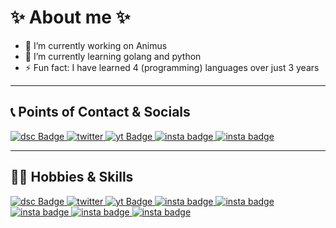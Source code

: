 # ✨ About me ✨


- 🔭 I’m currently working on Animus
- 🌱 I’m currently learning golang and python
- ⚡ Fun fact: I have learned 4 (programming) languages over just 3 years

****

## 📞 Points of Contact & Socials
<div id="badges">
  <a href="discord.com/users/968066034051477544">
    <img src="https://img.shields.io/badge/Discord-5865F2.svg?style=for-the-badge&logo=Discord&logoColor=white" alt="dsc Badge"/>
  </a>
  <a href="https://twitter.com/characinno">
    <img src="https://img.shields.io/badge/Twitter-1D9BF0.svg?style=for-the-badge&logo=Twitter&logoColor=white" alt="twitter"/>
  </a>
  <a href="https://www.youtube.com/channel/UC7cQCSNk7ocavyQG0O4d-YQ">
    <img src="https://img.shields.io/badge/YouTube-FF0000.svg?style=for-the-badge&logo=YouTube&logoColor=white" alt="yt Badge"/>
  </a>
  <a href="https://www.instagram.com/orchestrate.official/followers/">
    <img src="https://img.shields.io/badge/Instagram-E4405F.svg?style=for-the-badge&logo=Instagram&logoColor=white" alt="insta badge"/>
  </a>
  <a href="">
    <img src="https://img.shields.io/badge/Insta360-FFEE00.svg?style=for-the-badge&logo=Insta360&logoColor=black" alt="insta badge"/>
  </a>
</div>

****

## 👨‍💻 Hobbies & Skills
<div id="badges">
  <a href="your-linkedin-URL">
    <img src="https://img.shields.io/badge/.NET-512BD4.svg?style=for-the-badge&logo=dotnet&logoColor=white" alt="dsc Badge"/>
  </a>
  <a href="https://twitter.com/characinno">
    <img src="https://img.shields.io/badge/Python-3776AB.svg?style=for-the-badge&logo=Python&logoColor=white" alt="twitter"/>
  </a>
  <a href="https://www.youtube.com/channel/UC7cQCSNk7ocavyQG0O4d-YQ">
    <img src="https://img.shields.io/badge/DaVinci%20Resolve-233A51.svg?style=for-the-badge&logo=DaVinci-Resolve&logoColor=white" alt="yt Badge"/>
  </a>
  <a href="https://www.instagram.com/orchestrate.official/followers/">
    <img src="https://img.shields.io/badge/Adobe%20Photoshop-31A8FF.svg?style=for-the-badge&logo=Adobe-Photoshop&logoColor=white" alt="insta badge"/>
  </a>
  <a href="">
    <img src="https://img.shields.io/badge/Dungeons%20&%20Dragons-ED1C24.svg?style=for-the-badge&logo=dungeonsanddragons&logoColor=white" alt="insta badge"/>
  </a>

  <a href="">
    <img src="https://img.shields.io/badge/Flask-000000.svg?style=for-the-badge&logo=Flask&logoColor=white" alt="insta badge"/>
  </a>
  <a href="">
    <img src="https://img.shields.io/badge/JavaScript-F7DF1E.svg?style=for-the-badge&logo=JavaScript&logoColor=black" alt="insta badge"/>
  </a>
  <a href="">
    <img src="https://img.shields.io/badge/PyTorch-EE4C2C.svg?style=for-the-badge&logo=PyTorch&logoColor=white" alt="insta badge"/>
  </a>
</div>
